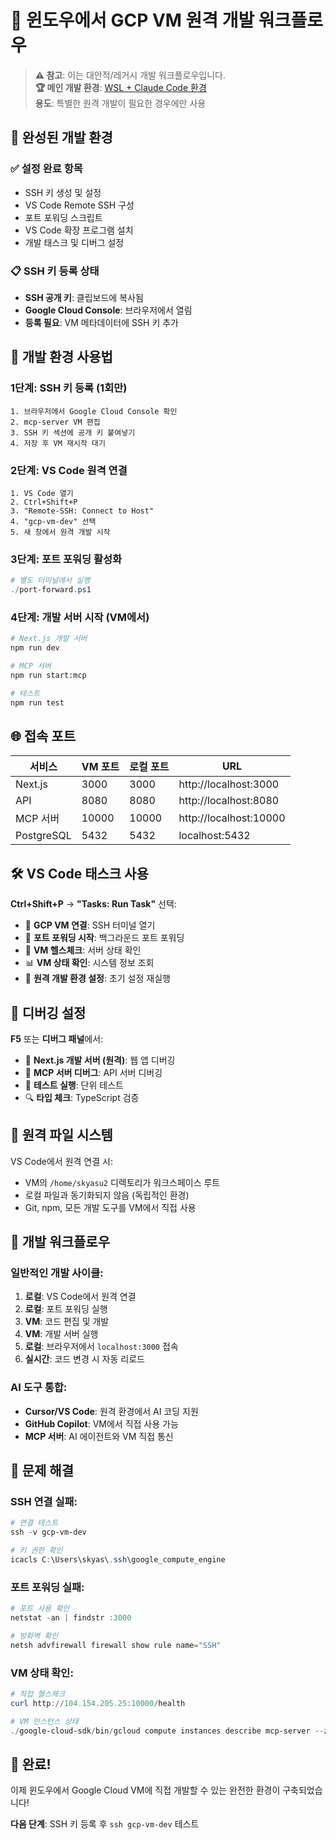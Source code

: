 # 🚀 윈도우에서 GCP VM 원격 개발 워크플로우

> **⚠️ 참고**: 이는 대안적/레거시 개발 워크플로우입니다.  
> **🏆 메인 개발 환경**: [WSL + Claude Code 환경](./current-development-environment.md)  
> **용도**: 특별한 원격 개발이 필요한 경우에만 사용

## 🎯 완성된 개발 환경

### ✅ 설정 완료 항목

- SSH 키 생성 및 설정
- VS Code Remote SSH 구성
- 포트 포워딩 스크립트
- VS Code 확장 프로그램 설치
- 개발 태스크 및 디버그 설정

### 📋 SSH 키 등록 상태

- **SSH 공개 키**: 클립보드에 복사됨
- **Google Cloud Console**: 브라우저에서 열림
- **등록 필요**: VM 메타데이터에 SSH 키 추가

## 🔧 개발 환경 사용법

### 1단계: SSH 키 등록 (1회만)

```
1. 브라우저에서 Google Cloud Console 확인
2. mcp-server VM 편집
3. SSH 키 섹션에 공개 키 붙여넣기
4. 저장 후 VM 재시작 대기
```

### 2단계: VS Code 원격 연결

```
1. VS Code 열기
2. Ctrl+Shift+P
3. "Remote-SSH: Connect to Host"
4. "gcp-vm-dev" 선택
5. 새 창에서 원격 개발 시작
```

### 3단계: 포트 포워딩 활성화

```powershell
# 별도 터미널에서 실행
./port-forward.ps1
```

### 4단계: 개발 서버 시작 (VM에서)

```bash
# Next.js 개발 서버
npm run dev

# MCP 서버
npm run start:mcp

# 테스트
npm run test
```

## 🌐 접속 포트

| 서비스     | VM 포트 | 로컬 포트 | URL                    |
| ---------- | ------- | --------- | ---------------------- |
| Next.js    | 3000    | 3000      | http://localhost:3000  |
| API        | 8080    | 8080      | http://localhost:8080  |
| MCP 서버   | 10000   | 10000     | http://localhost:10000 |
| PostgreSQL | 5432    | 5432      | localhost:5432         |

## 🛠️ VS Code 태스크 사용

**Ctrl+Shift+P** → **"Tasks: Run Task"** 선택:

- 🚀 **GCP VM 연결**: SSH 터미널 열기
- 🔗 **포트 포워딩 시작**: 백그라운드 포트 포워딩
- 🏥 **VM 헬스체크**: 서버 상태 확인
- 📊 **VM 상태 확인**: 시스템 정보 조회
- 🔧 **원격 개발 환경 설정**: 초기 설정 재실행

## 🐛 디버깅 설정

**F5** 또는 **디버그 패널**에서:

- 🚀 **Next.js 개발 서버 (원격)**: 웹 앱 디버깅
- 🔧 **MCP 서버 디버그**: API 서버 디버깅
- 🧪 **테스트 실행**: 단위 테스트
- 🔍 **타입 체크**: TypeScript 검증

## 📁 원격 파일 시스템

VS Code에서 원격 연결 시:

- VM의 `/home/skyasu2` 디렉토리가 워크스페이스 루트
- 로컬 파일과 동기화되지 않음 (독립적인 환경)
- Git, npm, 모든 개발 도구를 VM에서 직접 사용

## 🔄 개발 워크플로우

### 일반적인 개발 사이클:

1. **로컬**: VS Code에서 원격 연결
2. **로컬**: 포트 포워딩 실행
3. **VM**: 코드 편집 및 개발
4. **VM**: 개발 서버 실행
5. **로컬**: 브라우저에서 `localhost:3000` 접속
6. **실시간**: 코드 변경 시 자동 리로드

### AI 도구 통합:

- **Cursor/VS Code**: 원격 환경에서 AI 코딩 지원
- **GitHub Copilot**: VM에서 직접 사용 가능
- **MCP 서버**: AI 에이전트와 VM 직접 통신

## 🚨 문제 해결

### SSH 연결 실패:

```powershell
# 연결 테스트
ssh -v gcp-vm-dev

# 키 권한 확인
icacls C:\Users\skyas\.ssh\google_compute_engine
```

### 포트 포워딩 실패:

```powershell
# 포트 사용 확인
netstat -an | findstr :3000

# 방화벽 확인
netsh advfirewall firewall show rule name="SSH"
```

### VM 상태 확인:

```powershell
# 직접 헬스체크
curl http://104.154.205.25:10000/health

# VM 인스턴스 상태
./google-cloud-sdk/bin/gcloud compute instances describe mcp-server --zone=us-central1-a
```

## 🎉 완료!

이제 윈도우에서 Google Cloud VM에 직접 개발할 수 있는 완전한 환경이 구축되었습니다!

**다음 단계**: SSH 키 등록 후 `ssh gcp-vm-dev` 테스트
